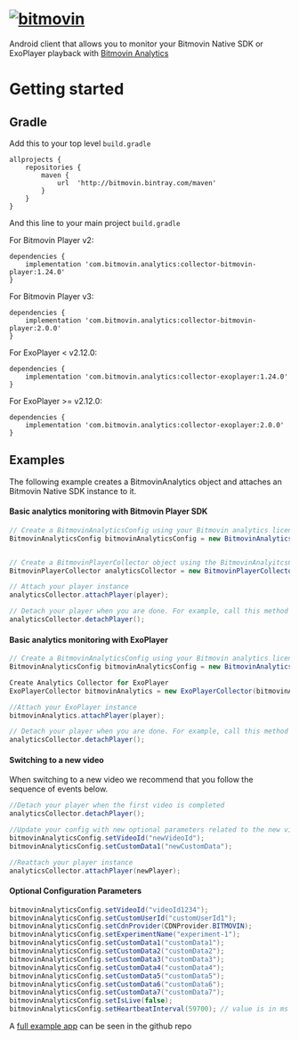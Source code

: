 # [![bitmovin](http://bitmovin-a.akamaihd.net/webpages/bitmovin-logo-github.png)](http://www.bitmovin.com)
Android client that allows you to monitor your Bitmovin Native SDK or ExoPlayer playback with [Bitmovin Analytics](https://bitmovin.com/video-analytics/)

# Getting started
## Gradle

Add this to your top level `build.gradle`

```
allprojects {
    repositories {
		maven {
			url  'http://bitmovin.bintray.com/maven'
		}
	}
}
```

And this line to your main project `build.gradle`

For Bitmovin Player v2:

```
dependencies {
    implementation 'com.bitmovin.analytics:collector-bitmovin-player:1.24.0'
}
```

For Bitmovin Player v3:

```
dependencies {
    implementation 'com.bitmovin.analytics:collector-bitmovin-player:2.0.0'
}
```

For ExoPlayer < v2.12.0:

```
dependencies {
    implementation 'com.bitmovin.analytics:collector-exoplayer:1.24.0'
}
```

For ExoPlayer >= v2.12.0:

```
dependencies {
    implementation 'com.bitmovin.analytics:collector-exoplayer:2.0.0'
}
```


## Examples

The following example creates a BitmovinAnalytics object and attaches an Bitmovin Native SDK instance to it.

#### Basic analytics monitoring with Bitmovin Player SDK
```java
// Create a BitmovinAnalyticsConfig using your Bitmovin analytics license key and (optionally) your Bitmovin Player Key
BitmovinAnalyticsConfig bitmovinAnalyticsConfig = new BitmovinAnalyticsConfig("<BITMOVIN_ANALYTICS_KEY>", "<BITMOVIN_PLAYER_KEY>");


// Create a BitmovinPlayerCollector object using the BitmovinAnalyitcsConfig you just created
BitmovinPlayerCollector analyticsCollector = new BitmovinPlayerCollector(bitmovinAnalyticsConfig, getApplicationContext());

// Attach your player instance
analyticsCollector.attachPlayer(player);

// Detach your player when you are done. For example, call this method when you call the release() method
analyticsCollector.detachPlayer();
```

#### Basic analytics monitoring with ExoPlayer
```java
// Create a BitmovinAnalyticsConfig using your Bitmovin analytics license key
BitmovinAnalyticsConfig bitmovinAnalyticsConfig = new BitmovinAnalyticsConfig("<BITMOVIN_ANALYTICS_KEY>");

Create Analytics Collector for ExoPlayer
ExoPlayerCollector bitmovinAnalytics = new ExoPlayerCollector(bitmovinAnalyticsConfig, getApplicationContext());

//Attach your ExoPlayer instance
bitmovinAnalytics.attachPlayer(player);

// Detach your player when you are done. For example, call this method when you call ExoPlayer's release() method
analyticsCollector.detachPlayer();
```


#### Switching to a new video 
When switching to a new video we recommend that you follow the sequence of events below. 

```java
//Detach your player when the first video is completed 
analyticsCollector.detachPlayer();

//Update your config with new optional parameters related to the new video playback
bitmovinAnalyticsConfig.setVideoId("newVideoId"); 
bitmovinAnalyticsConfig.setCustomData1("newCustomData"); 

//Reattach your player instance 
analyticsCollector.attachPlayer(newPlayer);
``` 


#### Optional Configuration Parameters
```java
bitmovinAnalyticsConfig.setVideoId("videoId1234"); 
bitmovinAnalyticsConfig.setCustomUserId("customUserId1");
bitmovinAnalyticsConfig.setCdnProvider(CDNProvider.BITMOVIN);
bitmovinAnalyticsConfig.setExperimentName("experiment-1");
bitmovinAnalyticsConfig.setCustomData1("customData1");
bitmovinAnalyticsConfig.setCustomData2("customData2");
bitmovinAnalyticsConfig.setCustomData3("customData3");
bitmovinAnalyticsConfig.setCustomData4("customData4");
bitmovinAnalyticsConfig.setCustomData5("customData5");
bitmovinAnalyticsConfig.setCustomData6("customData6");
bitmovinAnalyticsConfig.setCustomData7("customData7");
bitmovinAnalyticsConfig.setIsLive(false);
bitmovinAnalyticsConfig.setHeartbeatInterval(59700); // value is in ms 

```

A [full example app](https://github.com/bitmovin/bitmovin-analytics-collector-android/tree/main/collector-bitmovin-player-example) can be seen in the github repo
